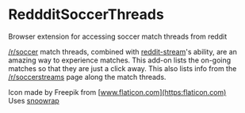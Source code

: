 # ReddditSoccerThreads
Browser extension for accessing soccer match threads from reddit  
  
[/r/soccer](https://reddit.com/r/soccer) match threads,
combined with [reddit-stream](https://reddit-stream.com/)'s ability,
are an amazing way to experience matches.
This add-on lists the on-going matches so that they are just a click away.
This also lists info from the [/r/soccerstreams](https://reddit.com/r/soccerstreams) page along the match threads.

Icon made by Freepik from [www.flaticon.com](https:flaticon.com)  
Uses [snoowrap](https://github.com/not-an-aardvark/snoowrap)